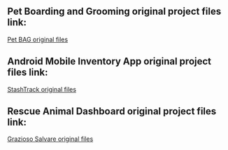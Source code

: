## Pet Boarding and Grooming original project files link:

[Pet BAG original files](https://github.com/asissom11/IT145/tree/main/PetBAG)

## Android Mobile Inventory App original project files link:

[StashTrack original files](https://github.com/asissom11/CS360)

## Rescue Animal Dashboard original project files link:

[Grazioso Salvare original files](https://github.com/asissom11/CS340/tree/main/Project_2)
